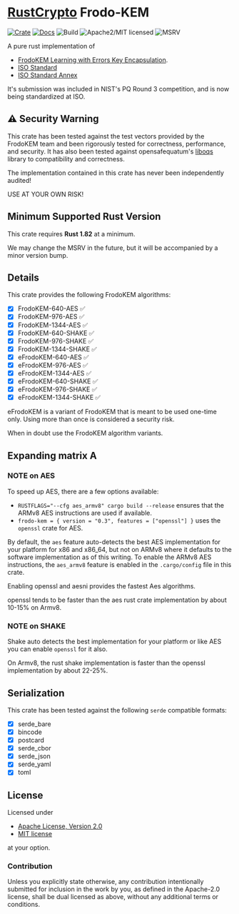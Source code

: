 # [RustCrypto] Frodo-KEM

[![Crate][crate-image]][crate-link]
[![Docs][docs-image]][docs-link]
![Build](https://github.com/RustCrypto/KEMs/actions/workflows/frodo-kem.yml/badge.svg)
![Apache2/MIT licensed][license-image]
![MSRV][msrv-image]

A pure rust implementation of 
- [FrodoKEM Learning with Errors Key Encapsulation](https://frodokem.org/files/FrodoKEM-specification-20210604.pdf).
- [ISO Standard](https://frodokem.org/files/FrodoKEM-standard_proposal-20230314.pdf)
- [ISO Standard Annex](https://frodokem.org/files/FrodoKEM-annex-20230418.pdf)

It's submission was included in NIST's PQ Round 3 competition, and is now being standardized at ISO.

## ⚠️ Security Warning

This crate has been tested against the test vectors provided by the FrodoKEM team
and been rigorously tested for correctness, performance, and security. It has 
also been tested against opensafequatum's [liboqs](https://github.com/open-quantum-safe/liboqs) library to compatibility and correctness.

The implementation contained in this crate has never been independently audited!

USE AT YOUR OWN RISK!

## Minimum Supported Rust Version

This crate requires **Rust 1.82** at a minimum.

We may change the MSRV in the future, but it will be accompanied by a minor
version bump.

## Details

This crate provides the following FrodoKEM algorithms:

- [x] FrodoKEM-640-AES ✅
- [x] FrodoKEM-976-AES ✅
- [x] FrodoKEM-1344-AES ✅
- [x] FrodoKEM-640-SHAKE ✅
- [x] FrodoKEM-976-SHAKE ✅
- [x] FrodoKEM-1344-SHAKE ✅
- [x] eFrodoKEM-640-AES ✅
- [x] eFrodoKEM-976-AES ✅
- [x] eFrodoKEM-1344-AES ✅
- [x] eFrodoKEM-640-SHAKE ✅
- [x] eFrodoKEM-976-SHAKE ✅
- [x] eFrodoKEM-1344-SHAKE ✅

eFrodoKEM is a variant of FrodoKEM that is meant to be used one-time only. Using more than once
is considered a security risk.

When in doubt use the FrodoKEM algorithm variants.

## Expanding matrix A

### NOTE on AES

To speed up AES, there are a few options available:

- `RUSTFLAGS="--cfg aes_armv8" cargo build --release` ensures that the ARMv8 AES instructions are used if available.
- `frodo-kem = { version = "0.3", features = ["openssl"] }` uses the `openssl` crate for AES.

By default, the `aes` feature auto-detects the best AES implementation for your platform
for x86 and x86_64,
but not on ARMv8 where it defaults to the software implementation as of this writing.
To enable the ARMv8 AES instructions, the `aes_armv8` feature is enabled in the `.cargo/config` file in this crate.

Enabling openssl and aesni provides the fastest Aes algorithms.  

openssl tends to be faster than the aes rust crate implementation by about 10-15% on Armv8.

### NOTE on SHAKE
Shake auto detects the best implementation for your platform or like AES you can enable `openssl` for it also.

On Armv8, the rust shake implementation is faster than the openssl implementation by about 22-25%.

## Serialization

This crate has been tested against the following `serde` compatible formats:

- [x] serde_bare
- [x] bincode
- [x] postcard
- [x] serde_cbor
- [x] serde_json
- [x] serde_yaml
- [x] toml

## License

Licensed under

- [Apache License, Version 2.0](http://www.apache.org/licenses/LICENSE-2.0)
- [MIT license](http://opensource.org/licenses/MIT)

at your option.

### Contribution

Unless you explicitly state otherwise, any contribution intentionally
submitted for inclusion in the work by you, as defined in the Apache-2.0
license, shall be dual licensed as above, without any additional terms or
conditions.

[//]: # (badges)

[RustCrypto]: https://github.com/rustcrypto
[crate-image]: https://img.shields.io/crates/v/frodo-kem.svg?logo=rust
[crate-link]: https://crates.io/crates/frodo-kem
[docs-image]: https://docs.rs/frodo-kem/badge.svg
[docs-link]: https://docs.rs/frodo-kem/
[license-image]: https://img.shields.io/badge/license-Apache2.0/MIT-blue.svg
[msrv-image]: https://img.shields.io/badge/rustc-1.82+-blue.svg
